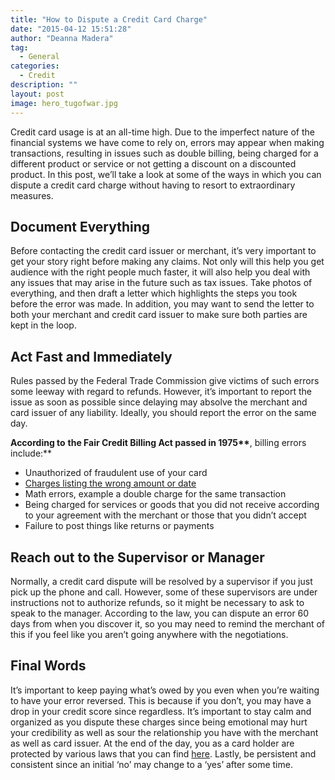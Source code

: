 ```yaml
---
title: "How to Dispute a Credit Card Charge"
date: "2015-04-12 15:51:28"
author: "Deanna Madera"
tag:
  - General
categories:
  - Credit
description: ""
layout: post
image: hero_tugofwar.jpg
---
```


Credit card usage is at an all-time high. Due to the imperfect nature of the financial systems we have come to rely on, errors may appear when making transactions, resulting in issues such as double billing, being charged for a different product or service or not getting a discount on a discounted product. In this post, we’ll take a look at some of the ways in which you can dispute a credit card charge without having to resort to extraordinary measures.

## Document Everything

Before contacting the credit card issuer or merchant, it’s very important to get your story right before making any claims. Not only will this help you get audience with the right people much faster, it will also help you deal with any issues that may arise in the future such as tax issues. Take photos of everything, and then draft a letter which highlights the steps you took before the error was made. In addition, you may want to send the letter to both your merchant and credit card issuer to make sure both parties are kept in the loop.

## Act Fast and Immediately

Rules passed by the Federal Trade Commission give victims of such errors some leeway with regard to refunds. However, it’s important to report the issue as soon as possible since delaying may absolve the merchant and card issuer of any liability. Ideally, you should report the error on the same day.

**According to** **the Fair Credit Billing Act passed in 1975\*\***, billing errors include:\*\*

- Unauthorized of fraudulent use of your card
- [Charges listing the wrong amount or date](https://www.consumer.ftc.gov/articles/0219-disputing-credit-card-charges)
- Math errors, example a double charge for the same transaction
- Being charged for services or goods that you did not receive according to your agreement with the merchant or those that you didn’t accept
- Failure to post things like returns or payments

## Reach out to the Supervisor or Manager

Normally, a credit card dispute will be resolved by a supervisor if you just pick up the phone and call. However, some of these supervisors are under instructions not to authorize refunds, so it might be necessary to ask to speak to the manager. According to the law, you can dispute an error 60 days from when you discover it, so you may need to remind the merchant of this if you feel like you aren’t going anywhere with the negotiations.

## Final Words

It’s important to keep paying what’s owed by you even when you’re waiting to have your error reversed. This is because if you don’t, you may have a drop in your credit score since regardless. It’s important to stay calm and organized as you dispute these charges since being emotional may hurt your credibility as well as sour the relationship you have with the merchant as well as card issuer. At the end of the day, you as a card holder are protected by various laws that you can find [here](https://www.consumer.ftc.gov/topics/resolving-consumer-problems). Lastly, be persistent and consistent since an initial ‘no’ may change to a ‘yes’ after some time.

